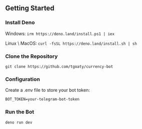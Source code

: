 ## Getting Started

### Install Deno

Windows: `irm https://deno.land/install.ps1 | iex`

Linux \ MacOS: `curl -fsSL https://deno.land/install.sh | sh`

### Clone the Repository
`git clone https://github.com/tgoaty/currency-bot`

### Configuration

Create a .env file to store your bot token:

`BOT_TOKEN=your-telegram-bot-token`

### Run the Bot

`deno run dev`